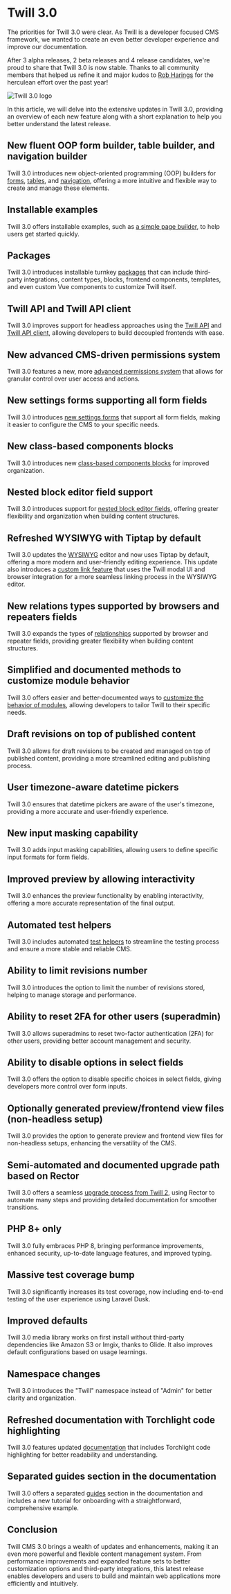 # Twill 3.0

The priorities for Twill 3.0 were clear. As Twill is a developer focused CMS framework, we wanted to create an even better developer experience and improve our documentation. 

After 3 alpha releases, 2 beta releases and 4 release candidates, we're proud to share that Twill 3.0 is now stable.  Thanks to all community members that helped us refine it and major kudos to [Rob Harings](https://github.com/haringsrob) for the herculean effort over the past year!

![Twill 3.0 logo](assets/twill_cms_three_logo.png)

In this article, we will delve into the extensive updates in Twill 3.0, providing an overview of each new feature along with a short explanation to help you better understand the latest release.

## New fluent OOP form builder, table builder, and navigation builder
Twill 3.0 introduces new object-oriented programming (OOP) builders for [forms](../1_docs/3_modules/7_form-builder.md), [tables](../1_docs/3_modules/6_table-builder.md), and [navigation](../1_docs/2_getting-started/4_navigation.md), offering a more intuitive and flexible way to create and manage these elements.

## Installable examples
Twill 3.0 offers installable examples, such as [a simple page builder](../1_docs/2_getting-started/2_installation.md#content-quickstart), to help users get started quickly.

## Packages
Twill 3.0 introduces installable turnkey [packages](../1_docs/14_packages/index.md) that can include third-party integrations, content types, blocks, frontend components, templates, and even custom Vue components to customize Twill itself.

## Twill API and Twill API client
Twill 3.0 improves support for headless approaches using the [Twill API](https://github.com/area17/twill-api) and [Twill API client](https://github.com/area17/twill-api-client), allowing developers to build decoupled frontends with ease.

## New advanced CMS-driven permissions system
Twill 3.0 features a new, more [advanced permissions system](../1_docs/10_user-management/2_advanced-permissions.md) that allows for granular control over user access and actions.

## New settings forms supporting all form fields
Twill 3.0 introduces [new settings forms](../1_docs/8_settings-sections/1_index.md) that support all form fields, making it easier to configure the CMS to your specific needs.

## New class-based components blocks
Twill 3.0 introduces new [class-based components blocks](../1_docs/5_block-editor/02_creating-a-block-editor.md#content-block-component-class) for improved organization.

## Nested block editor field support
Twill 3.0 introduces support for [nested block editor fields](../1_docs/5_block-editor/10_nested-blocks.md), offering greater flexibility and organization when building content structures.

## Refreshed WYSIWYG with Tiptap by default
Twill 3.0 updates the [WYSIWYG](../1_docs/4_form-fields/02_wysiwyg.md) editor and now uses Tiptap by default, offering a more modern and user-friendly editing experience. This update also introduces a [custom link feature](../1_docs/4_form-fields/02_wysiwyg.md#content-link-browser) that uses the Twill modal UI and browser integration for a more seamless linking process in the WYSIWYG editor.

## New relations types supported by browsers and repeaters fields
Twill 3.0 expands the types of [relationships](../1_docs/6_relations/index.md) supported by browser and repeater fields, providing greater flexibility when building content structures.

## Simplified and documented methods to customize module behavior
Twill 3.0 offers easier and better-documented ways to [customize the behavior of modules](../1_docs/3_modules/5_controllers.md#content-controller-setup), allowing developers to tailor Twill to their specific needs.

## Draft revisions on top of published content
Twill 3.0 allows for draft revisions to be created and managed on top of published content, providing a more streamlined editing and publishing process.

## User timezone-aware datetime pickers
Twill 3.0 ensures that datetime pickers are aware of the user's timezone, providing a more accurate and user-friendly experience.

## New input masking capability
Twill 3.0 adds input masking capabilities, allowing users to define specific input formats for form fields.
 
## Improved preview by allowing interactivity
Twill 3.0 enhances the preview functionality by enabling interactivity, offering a more accurate representation of the final output.
 
## Automated test helpers
Twill 3.0 includes automated [test helpers](../1_docs/15_testing/index.md) to streamline the testing process and ensure a more stable and reliable CMS.
 
## Ability to limit revisions number
Twill 3.0 introduces the option to limit the number of revisions stored, helping to manage storage and performance.
 
## Ability to reset 2FA for other users (superadmin)
Twill 3.0 allows superadmins to reset two-factor authentication (2FA) for other users, providing better account management and security.
 
## Ability to disable options in select fields
Twill 3.0 offers the option to disable specific choices in select fields, giving developers more control over form inputs.
 
## Optionally generated preview/frontend view files (non-headless setup)
Twill 3.0 provides the option to generate preview and frontend view files for non-headless setups, enhancing the versatility of the CMS.

## Semi-automated and documented upgrade path based on Rector
Twill 3.0 offers a seamless [upgrade process from Twill 2](../1_docs/2_getting-started/6_upgrading.md), using Rector to automate many steps and providing detailed documentation for smoother transitions.

## PHP 8+ only
Twill 3.0 fully embraces PHP 8, bringing performance improvements, enhanced security, up-to-date language features, and improved typing.

## Massive test coverage bump
Twill 3.0 significantly increases its test coverage, now including end-to-end testing of the user experience using Laravel Dusk.

## Improved defaults
Twill 3.0 media library works on first install without third-party dependencies like Amazon S3 or Imgix, thanks to Glide. It also improves default configurations based on usage learnings.

## Namespace changes
Twill 3.0 introduces the "Twill" namespace instead of "Admin" for better clarity and organization.
 
## Refreshed documentation with Torchlight code highlighting
Twill 3.0 features updated [documentation](../1_docs/index.md) that includes Torchlight code highlighting for better readability and understanding.
 
## Separated guides section in the documentation
Twill 3.0 offers a separated [guides](../2_guides/index.md) section in the documentation and includes a new tutorial for onboarding with a straightforward, comprehensive example.

## Conclusion

Twill CMS 3.0 brings a wealth of updates and enhancements, making it an even more powerful and flexible content management system. From performance improvements and expanded feature sets to better customization options and third-party integrations, this latest release enables developers and users to build and maintain web applications more efficiently and intuitively.
